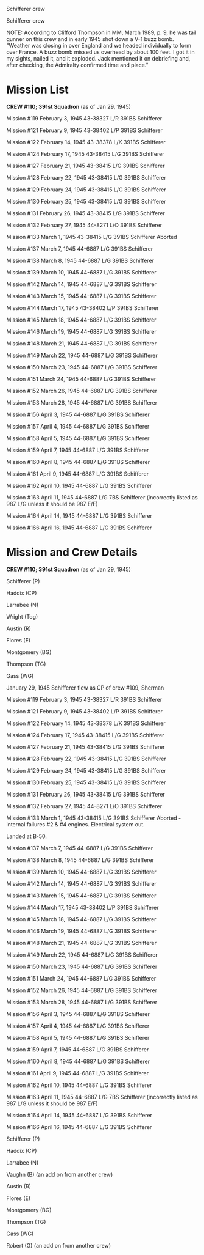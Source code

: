 





Schifferer crew






 




Schifferer crew

NOTE: According to Clifford Thompson in MM, March 1989, p.
9, he was tail gunner on this crew and in early 1945 shot down a V-1 buzz bomb.
"Weather was closing in over England and we headed individually to form
over France. A buzz bomb missed us overhead by about 100 feet. I got it in my
sights, nailed it, and it exploded. Jack mentioned it on debriefing and, after
checking, the Admiralty confirmed time and place."

# Mission List

**CREW #110; 391st Squadron** (as of Jan 29,
1945\)

Mission #119 February 3, 1945 43-38327 L/R 391BS Schifferer

Mission #121 February 9, 1945 43-38402 L/P 391BS Schifferer

Mission #122 February 14, 1945 43-38378 L/K 391BS Schifferer

Mission #124 February 17, 1945 43-38415 L/G 391BS Schifferer

Mission #127 February 21, 1945 43-38415 L/G 391BS Schifferer

Mission #128 February 22, 1945 43-38415 L/G 391BS Schifferer

Mission #129 February 24, 1945 43-38415 L/G 391BS Schifferer

Mission #130 February 25, 1945 43-38415 L/G 391BS Schifferer

Mission #131 February 26, 1945 43-38415 L/G 391BS Schifferer

Mission #132 February 27, 1945 44-8271 L/O 391BS Schifferer

Mission #133 March 1, 1945 43-38415 L/G 391BS
Schifferer Aborted

Mission #137 March 7, 1945 44-6887 L/G 391BS Schifferer

Mission #138 March 8, 1945 44-6887 L/G 391BS Schifferer

Mission #139 March 10, 1945 44-6887 L/G 391BS Schifferer

Mission #142 March 14, 1945 44-6887 L/G 391BS Schifferer

Mission #143 March 15, 1945 44-6887 L/G 391BS Schifferer

Mission #144 March 17, 1945 43-38402 L/P 391BS Schifferer

Mission #145 March 18, 1945 44-6887 L/G 391BS Schifferer

Mission #146 March 19, 1945 44-6887 L/G 391BS Schifferer

Mission #148 March 21, 1945 44-6887 L/G 391BS Schifferer

Mission #149 March 22, 1945 44-6887 L/G 391BS Schifferer

Mission #150 March 23, 1945 44-6887 L/G 391BS Schifferer

Mission #151 March 24, 1945 44-6887 L/G 391BS Schifferer

Mission #152 March 26, 1945 44-6887 L/G 391BS Schifferer

Mission #153 March 28, 1945 44-6887 L/G 391BS Schifferer

Mission #156 April 3, 1945 44-6887 L/G 391BS Schifferer

Mission #157 April 4, 1945 44-6887 L/G 391BS Schifferer

Mission #158 April 5, 1945 44-6887 L/G 391BS Schifferer

Mission #159 April 7, 1945 44-6887 L/G 391BS Schifferer

Mission #160 April 8, 1945 44-6887 L/G 391BS Schifferer

Mission #161 April 9, 1945 44-6887 L/G 391BS Schifferer

Mission #162 April 10, 1945 44-6887 L/G 391BS Schifferer

Mission #163 April 11, 1945 44-6887 L/G 7BS Schifferer
(incorrectly listed as 987 L/G unless it should be 987 E/F)

Mission #164 April 14, 1945 44-6887 L/G 391BS Schifferer

Mission #166 April 16, 1945 44-6887 L/G 391BS Schifferer

# Mission and Crew Details

**CREW #110; 391st Squadron** (as of Jan 29,
1945\)

Schifferer (P)

Haddix (CP)

Larrabee (N)

Wright (Tog)

Austin (R)

Flores (E)

Montgomery (BG)

Thompson (TG)

Gass (WG)


January 29, 1945 Schifferer flew as CP of crew #109, Sherman

 

Mission #119 February 3, 1945 43-38327 L/R 391BS Schifferer

Mission #121 February 9, 1945 43-38402 L/P 391BS Schifferer

Mission #122 February 14, 1945 43-38378 L/K 391BS Schifferer

Mission #124 February 17, 1945 43-38415 L/G 391BS Schifferer

Mission #127 February 21, 1945 43-38415 L/G 391BS Schifferer

Mission #128 February 22, 1945 43-38415 L/G 391BS Schifferer

Mission #129 February 24, 1945 43-38415 L/G 391BS Schifferer

Mission #130 February 25, 1945 43-38415 L/G 391BS Schifferer

Mission #131 February 26, 1945 43-38415 L/G 391BS Schifferer

Mission #132 February 27, 1945 44-8271 L/O 391BS Schifferer

Mission #133 March 1, 1945 43-38415 L/G 391BS
Schifferer Aborted \- internal failures #2 \& #4 engines.
Electrical system out.

Landed at B-50.

Mission #137 March 7, 1945 44-6887 L/G 391BS Schifferer

Mission #138 March 8, 1945 44-6887 L/G 391BS Schifferer

Mission #139 March 10, 1945 44-6887 L/G 391BS Schifferer

Mission #142 March 14, 1945 44-6887 L/G 391BS Schifferer

Mission #143 March 15, 1945 44-6887 L/G 391BS Schifferer

Mission #144 March 17, 1945 43-38402 L/P 391BS Schifferer

Mission #145 March 18, 1945 44-6887 L/G 391BS Schifferer

Mission #146 March 19, 1945 44-6887 L/G 391BS Schifferer

Mission #148 March 21, 1945 44-6887 L/G 391BS Schifferer

Mission #149 March 22, 1945 44-6887 L/G 391BS Schifferer

Mission #150 March 23, 1945 44-6887 L/G 391BS Schifferer

Mission #151 March 24, 1945 44-6887 L/G 391BS Schifferer

Mission #152 March 26, 1945 44-6887 L/G 391BS Schifferer

Mission #153 March 28, 1945 44-6887 L/G 391BS Schifferer

Mission #156 April 3, 1945 44-6887 L/G 391BS Schifferer

Mission #157 April 4, 1945 44-6887 L/G 391BS Schifferer

Mission #158 April 5, 1945 44-6887 L/G 391BS Schifferer

Mission #159 April 7, 1945 44-6887 L/G 391BS Schifferer

Mission #160 April 8, 1945 44-6887 L/G 391BS Schifferer

Mission #161 April 9, 1945 44-6887 L/G 391BS Schifferer

Mission #162 April 10, 1945 44-6887 L/G 391BS Schifferer

Mission #163 April 11, 1945 44-6887 L/G 7BS Schifferer
(incorrectly listed as 987 L/G unless it should be 987 E/F)

Mission #164 April 14, 1945 44-6887 L/G 391BS Schifferer

Mission #166 April 16, 1945 44-6887 L/G 391BS Schifferer

Schifferer (P)

Haddix (CP)

Larrabee (N)

Vaughn (B) (an add on from another crew)

Austin (R)

Flores (E)

Montgomery (BG)

Thompson (TG)

Gass (WG)

Robert (G) (an add on from another crew)




